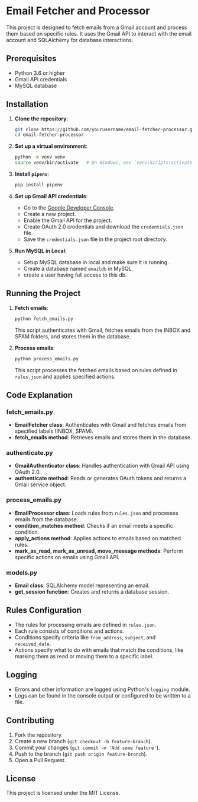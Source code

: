 # Email Fetcher and Processor

This project is designed to fetch emails from a Gmail account and process them based on specific rules. It uses the Gmail API to interact with the email account and SQLAlchemy for database interactions.

## Prerequisites

- Python 3.6 or higher
- Gmail API credentials
- MySQL database

## Installation

1. **Clone the repository**:
    ```bash
    git clone https://github.com/yourusername/email-fetcher-processor.git
    cd email-fetcher-processor
    ```

2. **Set up a virtual environment**:
    ```bash
    python -m venv venv
    source venv/bin/activate   # On Windows, use `venv\Scripts\activate`
    ```

2. **Install `pipenv`**:
    ```bash
    pip install pipenv
    ```

4. **Set up Gmail API credentials**:
    - Go to the [Google Developer Console](https://console.developers.google.com/).
    - Create a new project.
    - Enable the Gmail API for the project.
    - Create OAuth 2.0 credentials and download the `credentials.json` file.
    - Save the `credentials.json` file in the project root directory.

5. **Run MySQL in Local**:
    - Setup MySQL database in local and make sure it is running .
    - Create a database named `emaildb` in MySQL.
    - create a user having full access to this db.

## Running the Project

1. **Fetch emails**:
    ```bash
    python fetch_emails.py
    ```
    This script authenticates with Gmail, fetches emails from the INBOX and SPAM folders, and stores them in the database.

2. **Process emails**:
    ```bash
    python process_emails.py
    ```
    This script processes the fetched emails based on rules defined in `rules.json` and applies specified actions.

## Code Explanation

### fetch_emails.py
- **EmailFetcher class**: Authenticates with Gmail and fetches emails from specified labels (INBOX, SPAM).
- **fetch_emails method**: Retrieves emails and stores them in the database.

### authenticate.py
- **GmailAuthenticator class**: Handles authentication with Gmail API using OAuth 2.0.
- **authenticate method**: Reads or generates OAuth tokens and returns a Gmail service object.

### process_emails.py
- **EmailProcessor class**: Loads rules from `rules.json` and processes emails from the database.
- **condition_matches method**: Checks if an email meets a specific condition.
- **apply_actions method**: Applies actions to emails based on matched rules.
- **mark_as_read, mark_as_unread, move_message methods**: Perform specific actions on emails using Gmail API.

### models.py
- **Email class**: SQLAlchemy model representing an email.
- **get_session function**: Creates and returns a database session.

## Rules Configuration

- The rules for processing emails are defined in `rules.json`.
- Each rule consists of conditions and actions.
- Conditions specify criteria like `from_address`, `subject`, and `received_date`.
- Actions specify what to do with emails that match the conditions, like marking them as read or moving them to a specific label.

## Logging

- Errors and other information are logged using Python's `logging` module.
- Logs can be found in the console output or configured to be written to a file.

## Contributing

1. Fork the repository.
2. Create a new branch (`git checkout -b feature-branch`).
3. Commit your changes (`git commit -m 'Add some feature'`).
4. Push to the branch (`git push origin feature-branch`).
5. Open a Pull Request.

## License

This project is licensed under the MIT License.

